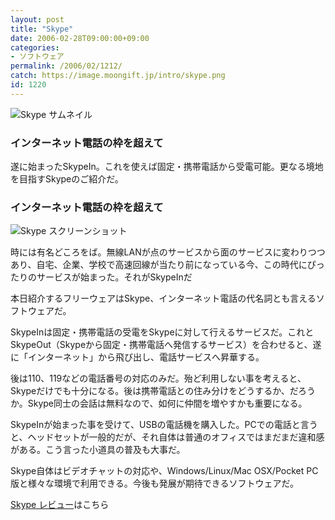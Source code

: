 ```yaml
---
layout: post
title: "Skype"
date: 2006-02-28T09:00:00+09:00
categories:
- ソフトウェア
permalink: /2006/02/1212/
catch: https://image.moongift.jp/intro/skype.png
id: 1220
---
```

 ![Skype サムネイル](https://image.moongift.jp/intro/skype.t.png "Skype サムネイル")
  

### インターネット電話の枠を超えて
  
遂に始まったSkypeIn。これを使えば固定・携帯電話から受電可能。更なる境地を目指すSkypeのご紹介だ。  
<!--more-->  

### インターネット電話の枠を超えて
  

![Skype スクリーンショット](https://image.moongift.jp/intro/skype.png "Skype スクリーンショット")

  

時には有名どころをば。無線LANが点のサービスから面のサービスに変わりつつあり、自宅、企業、学校で高速回線が当たり前になっている今、この時代にぴったりのサービスが始まった。それがSkypeInだ

  

本日紹介するフリーウェアはSkype、インターネット電話の代名詞とも言えるソフトウェアだ。

  

SkypeInは固定・携帯電話の受電をSkypeに対して行えるサービスだ。これとSkypeOut（Skypeから固定・携帯電話へ発信するサービス）を合わせると、遂に「インターネット」から飛び出し、電話サービスへ昇華する。

  

後は110、119などの電話番号の対応のみだ。殆ど利用しない事を考えると、Skypeだけでも十分になる。後は携帯電話との住み分けをどうするか、だろうか。Skype同士の会話は無料なので、如何に仲間を増やすかも重要になる。

  

SkypeInが始まった事を受けて、USBの電話機を購入した。PCでの電話と言うと、ヘッドセットが一般的だが、それ自体は普通のオフィスではまだまだ違和感がある。こう言った小道具の普及も大事だ。

  

Skype自体はビデオチャットの対応や、Windows/Linux/Mac OSX/Pocket PC版と様々な環境で利用できる。今後も発展が期待できるソフトウェアだ。

  

[Skype レビュー](http://fw.moongift.jp/review/i-1228.html)はこちら

